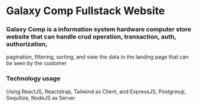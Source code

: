 # Galaxy Comp Fullstack Website

### Galaxy Comp is a information system hardware computer store website that can handle crud operation, transaction, auth, authorization, 
pagination, filtering, sorting, and view the data in the landing page that can be seen by the customer

### Technology usage
Using ReactJS, Reactstrap, Tailwind as Client, and ExpressJS, Postgresql, Sequilize, NodeJS as Server
